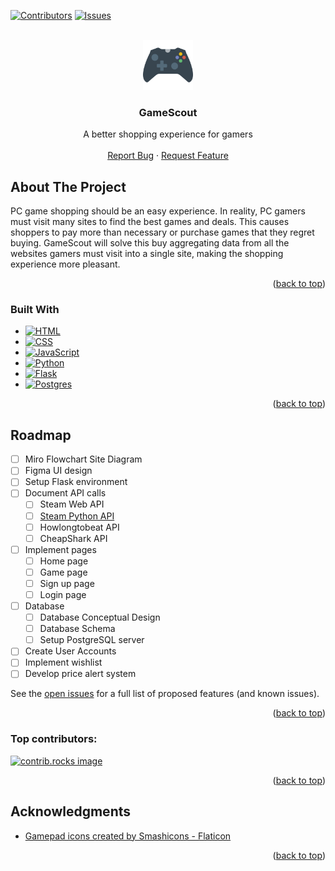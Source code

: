 
<a id="readme-top"></a>

[![Contributors][contributors-shield]][contributors-url]
[![Issues][issues-shield]][issues-url]

<!-- PROJECT LOGO -->
<br />
<div align="center">
  <a href="https://github.com/santi224m/GameScout">
    <img src="img/game-controller.png" alt="Logo" width="80" height="80">
  </a>

  <h3 align="center">GameScout</h3>

  <p align="center">
    A better shopping experience for gamers
    <br />
    <br />
    <!-- <a href="https://github.com/santi224m/GameScout">View Demo</a>
    · -->
    <a href="https://github.com/santi224m/GameScout/issues/new?labels=bug&template=bug-report---.md">Report Bug</a>
    ·
    <a href="https://github.com/santi224m/GameScout/issues/new?labels=enhancement&template=feature-request---.md">Request Feature</a>
  </p>
</div>



<!-- TABLE OF CONTENTS -->
<!-- <details>
  <summary>Table of Contents</summary>
  <ol>
    <li>
      <a href="#about-the-project">About The Project</a>
      <ul>
        <li><a href="#built-with">Built With</a></li>
      </ul>
    </li>
    <li>
      <a href="#getting-started">Getting Started</a>
      <ul>
        <li><a href="#prerequisites">Prerequisites</a></li>
        <li><a href="#installation">Installation</a></li>
      </ul>
    </li>
    <li><a href="#usage">Usage</a></li>
    <li><a href="#roadmap">Roadmap</a></li>
    <li><a href="#contributing">Contributing</a></li>
    <li><a href="#license">License</a></li>
    <li><a href="#contact">Contact</a></li>
    <li><a href="#acknowledgments">Acknowledgments</a></li>
  </ol>
</details> -->

<!-- ABOUT THE PROJECT -->
## About The Project

<!-- [![Product Name Screen Shot][product-screenshot]](https://example.com) -->

PC game shopping should be an easy experience. In reality, PC gamers must visit many sites to find the best games and deals. This causes shoppers to pay more than necessary or purchase games that they regret buying.
GameScout will solve this buy aggregating data from all the websites gamers must visit into a single site, making the shopping experience more pleasant.

<p align="right">(<a href="#readme-top">back to top</a>)</p>



### Built With

* [![HTML][HTML]][HTML-url]
* [![CSS][CSS]][CSS-url]
* [![JavaScript][JavaScript]][JavaScript-url]
* [![Python][Python]][Python-url]
* [![Flask][Flask]][Flask-url]
* [![Postgres][Postgres]][Postgres-url]

<p align="right">(<a href="#readme-top">back to top</a>)</p>

<!-- GETTING STARTED -->
<!-- ## Getting Started

This is an example of how you may give instructions on setting up your project locally.
To get a local copy up and running follow these simple example steps. -->

<!-- ### Prerequisites

This is an example of how to list things you need to use the software and how to install them.
* npm
  ```sh
  npm install npm@latest -g
  ``` -->

<!-- ### Installation

_Below is an example of how you can instruct your audience on installing and setting up your app. This template doesn't rely on any external dependencies or services._

1. Get a free API Key at [https://example.com](https://example.com)
2. Clone the repo
   ```sh
   git clone https://github.com/github_username/repo_name.git
   ```
3. Install NPM packages
   ```sh
   npm install
   ```
4. Enter your API in `config.js`
   ```js
   const API_KEY = 'ENTER YOUR API';
   ```
5. Change git remote url to avoid accidental pushes to base project
   ```sh
   git remote set-url origin github_username/repo_name
   git remote -v # confirm the changes
   ```

<p align="right">(<a href="#readme-top">back to top</a>)</p> -->



<!-- USAGE EXAMPLES -->
<!-- ## Usage

Use this space to show useful examples of how a project can be used. Additional screenshots, code examples and demos work well in this space. You may also link to more resources.

_For more examples, please refer to the [Documentation](https://example.com)_

<p align="right">(<a href="#readme-top">back to top</a>)</p> -->



<!-- ROADMAP -->
## Roadmap

- [ ] Miro Flowchart Site Diagram
- [ ] Figma UI design
- [ ] Setup Flask environment
- [ ] Document API calls
  - [ ] Steam Web API
  - [ ] [Steam Python API](https://github.com/ValvePython/steam?tab=readme-ov-file)
  - [ ] Howlongtobeat API
  - [ ] CheapShark API
- [ ] Implement pages
  - [ ] Home page
  - [ ] Game page
  - [ ] Sign up page
  - [ ] Login page
- [ ] Database
  - [ ] Database Conceptual Design
  - [ ] Database Schema
  - [ ] Setup PostgreSQL server
- [ ] Create User Accounts
- [ ] Implement wishlist
- [ ] Develop price alert system

See the [open issues](https://github.com/santi224m/GameScout/issues) for a full list of proposed features (and known issues).

<p align="right">(<a href="#readme-top">back to top</a>)</p>

<!-- CONTRIBUTING -->
<!-- ## Contributing

Contributions are what make the open source community such an amazing place to learn, inspire, and create. Any contributions you make are **greatly appreciated**.

If you have a suggestion that would make this better, please fork the repo and create a pull request. You can also simply open an issue with the tag "enhancement".
Don't forget to give the project a star! Thanks again!

1. Fork the Project
2. Create your Feature Branch (`git checkout -b feature/AmazingFeature`)
3. Commit your Changes (`git commit -m 'Add some AmazingFeature'`)
4. Push to the Branch (`git push origin feature/AmazingFeature`)
5. Open a Pull Request -->

### Top contributors:

<a href="https://github.com/santi224m/GameScout/graphs/contributors">
  <img src="https://contrib.rocks/image?repo=santi224m/GameScout" alt="contrib.rocks image" />
</a>

<p align="right">(<a href="#readme-top">back to top</a>)</p>

<!-- ACKNOWLEDGMENTS -->
## Acknowledgments

* [Gamepad icons created by Smashicons - Flaticon](https://www.flaticon.com/free-icons/gamepad)

<p align="right">(<a href="#readme-top">back to top</a>)</p>

<!-- MARKDOWN LINKS & IMAGES -->
[contributors-shield]: https://img.shields.io/github/contributors/santi224m/GameScout.svg?style=for-the-badge
[contributors-url]: https://github.com/santi224m/GameScout/graphs/contributors
[issues-shield]: https://img.shields.io/github/issues/santi224m/GameScout.svg?style=for-the-badge
[issues-url]: https://github.com/santi224m/GameScout/issues
[license-shield]: https://img.shields.io/github/license/othneildrew/Best-README-Template.svg?style=for-the-badge

[JavaScript]: https://img.shields.io/badge/javascript-000000?style=for-the-badge&logo=javascript
[JavaScript-url]: https://developer.mozilla.org/en-US/docs/Web/JavaScript
[HTML]: https://img.shields.io/badge/html5-000000?style=for-the-badge&logo=html5
[HTML-url]: https://developer.mozilla.org/en-US/docs/Web/HTML
[CSS]: https://img.shields.io/badge/css-000000?style=for-the-badge&logo=css3
[CSS-url]: https://developer.mozilla.org/en-US/docs/Web/CSS
[Python]: https://img.shields.io/badge/python-000000?style=for-the-badge&logo=python
[Python-url]: https://www.python.org/
[Flask]: https://img.shields.io/badge/flask-000000?style=for-the-badge&logo=flask
[Flask-url]: https://flask.palletsprojects.com/en/3.0.x/
[Postgres]: https://img.shields.io/badge/postgresql-000000?style=for-the-badge&logo=postgresql
[Postgres-url]: https://www.postgresql.org/
